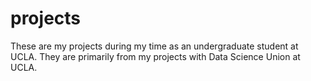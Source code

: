 # projects
These are my projects during my time as an undergraduate student at UCLA. They are primarily from my projects with Data Science Union at UCLA.
